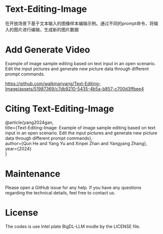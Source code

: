 # Text-Editing-Image
在开放场景下基于文本输入的图像样本编辑示例。通过不同的prompt命令，将输入的图片进行编辑，生成新的图片数据
# Add Generate Video
Example of image sample editing based on text input in an open scenario. Edit the input pictures and generate new picture data through different prompt commands.

https://github.com/walkmanyang/Text-Editing-Image/assets/51987369/c7db9210-5435-4b5a-b857-c700d3ffbee4





# Citing Text-Editing-Image

  @article{yang2024gan, <br />
    title={Text-Editing-Image: Example of image sample editing based on text input in an open scenario. Edit the input pictures and generate new picture data through different prompt commands}, <br />
    author={Qun He and Yang Yu and Xinpei Zhan and Yangyang Zhang}, <br />
    year={2024}  <br />
  }

# Maintenance

  Please open a GitHub issue for any help. If you have any questions regarding the technical details, feel free to contact us.

# License
  The codes is use  Intel  plate  BigDL-LLM modle by the LICENSE file.
